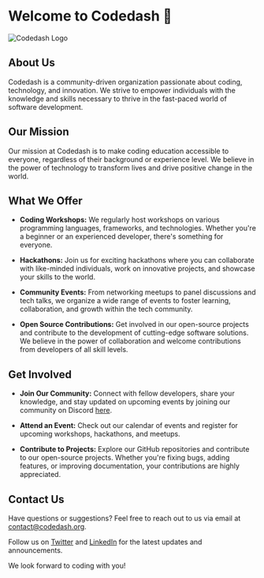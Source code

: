# Welcome to Codedash 🚀

![Codedash Logo](https://example.com/codedash_logo.png)

## About Us

Codedash is a community-driven organization passionate about coding, technology, and innovation. We strive to empower individuals with the knowledge and skills necessary to thrive in the fast-paced world of software development.

## Our Mission

Our mission at Codedash is to make coding education accessible to everyone, regardless of their background or experience level. We believe in the power of technology to transform lives and drive positive change in the world.

## What We Offer

- **Coding Workshops:** We regularly host workshops on various programming languages, frameworks, and technologies. Whether you're a beginner or an experienced developer, there's something for everyone.
  
- **Hackathons:** Join us for exciting hackathons where you can collaborate with like-minded individuals, work on innovative projects, and showcase your skills to the world.
  
- **Community Events:** From networking meetups to panel discussions and tech talks, we organize a wide range of events to foster learning, collaboration, and growth within the tech community.
  
- **Open Source Contributions:** Get involved in our open-source projects and contribute to the development of cutting-edge software solutions. We believe in the power of collaboration and welcome contributions from developers of all skill levels.

## Get Involved

- **Join Our Community:** Connect with fellow developers, share your knowledge, and stay updated on upcoming events by joining our community on Discord [here](https://discord.gg/codedash).
  
- **Attend an Event:** Check out our calendar of events and register for upcoming workshops, hackathons, and meetups.
  
- **Contribute to Projects:** Explore our GitHub repositories and contribute to our open-source projects. Whether you're fixing bugs, adding features, or improving documentation, your contributions are highly appreciated.

## Contact Us

Have questions or suggestions? Feel free to reach out to us via email at contact@codedash.org.

Follow us on [Twitter](https://twitter.com/codedashorg) and [LinkedIn](https://www.linkedin.com/company/codedash) for the latest updates and announcements.

We look forward to coding with you!

